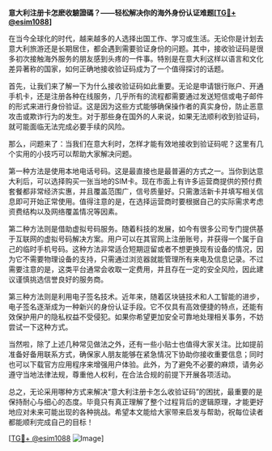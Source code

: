 **意大利注册卡怎麽收驗證碼？——轻松解决你的海外身份认证难题[[TG💪+ @esim1088](https://t.me/s/esim1088)]**

在当今全球化的时代，越来越多的人选择出国工作、学习或生活。无论你是计划去意大利旅游还是长期居住，都会遇到需要验证身份的问题。其中，接收验证码是很多初次接触海外服务的朋友感到头疼的一件事。特别是在意大利这样以语言和文化差异著称的国家，如何正确地接收验证码成为了一个值得探讨的话题。

首先，让我们来了解一下为什么接收验证码如此重要。无论是申请银行账户、开通手机卡，还是注册各种在线服务，几乎所有的流程都需要通过发送短信或电子邮件的形式来进行身份验证。这是因为这些方式能够确保操作者的真实身份，防止恶意攻击或欺诈行为的发生。对于那些身在国外的人来说，如果无法顺利收到验证码，就可能面临无法完成必要手续的风险。

那么，问题来了：当我们在意大利时，怎样才能有效地接收到验证码呢？这里有几个实用的小技巧可以帮助大家解决问题。

第一种方法是使用本地电话号码。这是最直接也是最普遍的方式之一。当你到达意大利后，可以选择购买一张当地的SIM卡。现在市面上有许多运营商提供的预付费套餐都非常经济实惠，并且覆盖范围广，信号质量好。只需激活新卡并填写相关信息即可开始正常使用。值得注意的是，在选择运营商时要根据自己的实际需求考虑资费结构以及网络覆盖情况等因素。

第二种方法则是借助虚拟号码服务。随着科技的发展，如今有很多公司专门提供基于互联网的虚拟号码解决方案。用户可以在其官网上注册账号，并获得一个属于自己的临时手机号码。这种方法非常适合短期逗留或者不想更换现有设备的情况，因为它不需要物理设备的支持，只需通过浏览器就能管理所有来电及信息记录。不过需要注意的是，这类平台通常会收取一定费用，并且存在一定的安全风险，因此建议谨慎挑选信誉良好的服务商。

第三种方法则是利用电子签名技术。近年来，随着区块链技术和人工智能的进步，电子签名逐渐成为一种新兴的身份认证手段。它不仅具有高效便捷的特点，还能有效保护用户的隐私权益不受侵犯。如果你希望更加安全可靠地处理相关事务，不妨尝试一下这种方式。

当然啦，除了上述几种常见做法之外，还有一些小贴士也值得大家关注。比如提前准备好备用联系方式，确保家人朋友能够在紧急情况下协助你接收重要信息；同时也可以下载官方应用程序来增强用户体验。此外，为了避免不必要的麻烦，请务必遵守当地法律法规，尊重他人权利，在合法合规的前提下开展各项活动。

总之，无论采用哪种方式来解决“意大利注册卡怎么收验证码”的困扰，最重要的是保持耐心与细心的态度。毕竟只有真正理解了整个过程背后的逻辑原理，才能更好地应对未来可能出现的各种挑战。希望本文能给大家带来启发与帮助，祝每位读者都能顺利完成自己的目标！

[[TG💪+ @esim1088](https://t.me/s/esim1088) ![Image](https://i.postimg.cc/4NQfJmqS/Snipaste-2025-05-13-00-14-12.png)]
